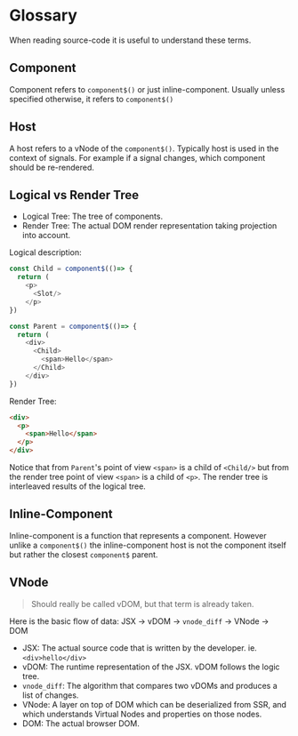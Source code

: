 # Glossary

When reading source-code it is useful to understand these terms.

## Component

Component refers to `component$()` or just inline-component. Usually unless specified otherwise, it refers to `component$()`

## Host

A host refers to a vNode of the `component$()`. Typically host is used in the context of signals. For example if a signal changes, which component should be re-rendered.

## Logical vs Render Tree

- Logical Tree: The tree of components.
- Render Tree: The actual DOM render representation taking projection into account.

Logical description:

```typescript
const Child = component$(()=> {
  return (
    <p>
      <Slot/>
    </p>
})

const Parent = component$(()=> {
  return (
    <div>
      <Child>
        <span>Hello</span>
      </Child>
    </div>
})
```

Render Tree:

```html
<div>
  <p>
    <span>Hello</span>
  </p>
</div>
```

Notice that from `Parent`'s point of view `<span>` is a child of `<Child/>` but from the render tree point of view `<span>` is a child of `<p>`. The render tree is interleaved results of the logical tree.

## Inline-Component

Inline-component is a function that represents a component. However unlike a `component$()` the inline-component host is not the component itself but rather the closest `component$` parent.

## VNode

> Should really be called vDOM, but that term is already taken.

Here is the basic flow of data: JSX -> vDOM -> `vnode_diff` -> VNode -> DOM

- JSX: The actual source code that is written by the developer. ie. `<div>hello</div>`
- vDOM: The runtime representation of the JSX. vDOM follows the logic tree.
- `vnode_diff`: The algorithm that compares two vDOMs and produces a list of changes.
- VNode: A layer on top of DOM which can be deserialized from SSR, and which understands Virtual Nodes and properties on those nodes.
- DOM: The actual browser DOM.
